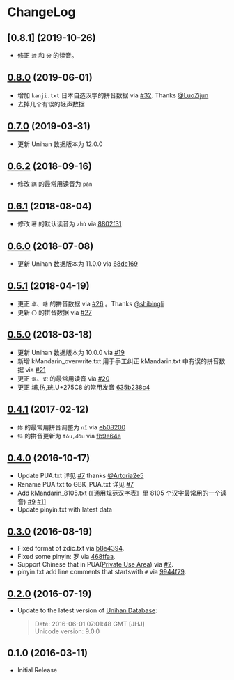 # ChangeLog

## [0.8.1] (2019-10-26)

* 修正 `迹` 和 `分` 的读音。


## [0.8.0] (2019-06-01)

* 增加 `kanji.txt` 日本自造汉字的拼音数据 via [#32]. Thanks [@LuoZijun](https://github.com/LuoZijun)
* 去掉几个有误的轻声数据


## [0.7.0] (2019-03-31)

* 更新 Unihan 数据版本为 12.0.0


## [0.6.2] (2018-09-16)

* 修改 `蹒` 的最常用读音为 `pán`


## [0.6.1] (2018-08-04)

* 修改 `著` 的默认读音为 `zhù` via [8802f31]


## [0.6.0] (2018-07-08)

* 更新 Unihan 数据版本为 11.0.0 via [68dc169]


## [0.5.1] (2018-04-19)

* 更正 `卓`、`啥` 的拼音数据 via [#26] 。Thanks [@shibingli](https://github.com/shibingli)
* 更新 `〇` 的拼音数据 via [#27]


## [0.5.0] (2018-03-18)

* 更新 Unihan 数据版本为 10.0.0 via [#19][#19]
* 新增 kMandarin_overwrite.txt 用于手工纠正 kMandarin.txt 中有误的拼音数据 via [#21][#21]
* 更正 `讽`、`识` 的最常用读音 via [#20][#20]
* 更正 埔,彷,珖,U+275C8 的常用发音 [635b238c4](https://github.com/mozillazg/pinyin-data/commit/635b238c4d21e55d8fd66299c8da3ae555253b3a)


## [0.4.1] (2017-02-12)

* `妳` 的最常用拼音调整为 `nǐ` via [eb08200](https://github.com/mozillazg/pinyin-data/commit/eb08200d0a203c57ecc62ec7a118765518430238)
* `钭` 的拼音更新为 `tǒu,dǒu` via [fb9e64e](https://github.com/mozillazg/pinyin-data/commit/fb9e64e6c0a20eb0e792e8a402dffbf8cc2dfa57)


## [0.4.0] (2016-10-17)

* Update PUA.txt 详见 [#7](https://github.com/mozillazg/pinyin-data/issues/7) thanks [@Artoria2e5][@Artoria2e5]
* Rename PUA.txt to GBK_PUA.txt 详见 [#7](https://github.com/mozillazg/pinyin-data/issues/7)
* Add kMandarin_8105.txt (《通用规范汉字表》里 8105 个汉字最常用的一个读音) [#9][#9] [#11][#11]
* Update pinyin.txt with latest data


## [0.3.0] (2016-08-19)

* Fixed format of zdic.txt via [b8e4394](https://github.com/mozillazg/pinyin-data/commit/b8e439490d2c6e8c711652983db52fb69136919b).
* Fixed some pinyin: 罗 via [468ffaa](https://github.com/mozillazg/pinyin-data/commit/468ffaa8eb678637c7565a02e6836255bd0df06c).
* Support Chinese that in PUA([Private Use Area](https://en.wikipedia.org/wiki/Private_Use_Areas>)) via [#2](https://github.com/mozillazg/pinyin-data/pull/2).
* pinyin.txt add line comments that startswith `#` via [9944f79](https://github.com/mozillazg/pinyin-data/commit/9944f795e191fb3606d65ada84b6fad5665f8776).


## [0.2.0] (2016-07-19)

* Update to the latest version of [Unihan Database](http://www.unicode.org/charts/unihan.html):

  > Date: 2016-06-01 07:01:48 GMT [JHJ]       
  > Unicode version: 9.0.0


## 0.1.0 (2016-03-11)

* Initial Release


[@Artoria2e5]: https://github.com/Artoria2e5
[#9]: https://github.com/mozillazg/pinyin-data/pull/9
[#11]: https://github.com/mozillazg/pinyin-data/pull/11
[#19]: https://github.com/mozillazg/pinyin-data/pull/19
[#20]: https://github.com/mozillazg/pinyin-data/pull/20
[#21]: https://github.com/mozillazg/pinyin-data/pull/21
[#26]: https://github.com/mozillazg/pinyin-data/pull/26
[#27]: https://github.com/mozillazg/pinyin-data/pull/27
[68dc169]: https://github.com/mozillazg/pinyin-data/commit/68dc169c3f0f02cb9bf53290edab2d2d2463e0c5
[8802f31]: https://github.com/mozillazg/pinyin-data/commit/8802f31e0e65c6e34a497adb55993425741a9d41
[#32]: https://github.com/mozillazg/pinyin-data/pull/32

[0.2.0]: https://github.com/mozillazg/pinyin-data/compare/v0.1.0...v0.2.0
[0.3.0]: https://github.com/mozillazg/pinyin-data/compare/v0.2.0...v0.3.0
[0.4.0]: https://github.com/mozillazg/pinyin-data/compare/v0.3.0...v0.4.0
[0.4.1]: https://github.com/mozillazg/pinyin-data/compare/v0.4.0...v0.4.1
[0.5.0]: https://github.com/mozillazg/pinyin-data/compare/v0.4.1...v0.5.0
[0.5.1]: https://github.com/mozillazg/pinyin-data/compare/v0.5.0...v0.5.1
[0.6.0]: https://github.com/mozillazg/pinyin-data/compare/v0.5.1...v0.6.0
[0.6.1]: https://github.com/mozillazg/pinyin-data/compare/v0.6.0...v0.6.1
[0.6.2]: https://github.com/mozillazg/pinyin-data/compare/v0.6.1...v0.6.2
[0.7.0]: https://github.com/mozillazg/pinyin-data/compare/v0.6.2...v0.7.0
[0.8.0]: https://github.com/mozillazg/pinyin-data/compare/v0.7.0...v0.8.0
